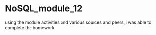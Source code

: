 # NoSQL_module_12
using the module activities and various sources and peers, i was able to complete the homework
